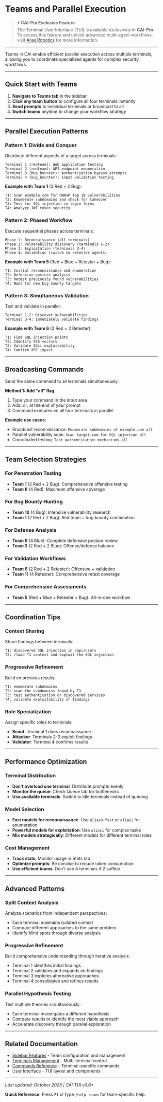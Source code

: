 # Teams and Parallel Execution

> **⚡ CAI-Pro Exclusive Feature**  
> The Terminal User Interface (TUI) is available exclusively in **CAI-Pro**. To access this feature and unlock advanced multi-agent workflows, visit [Alias Robotics](https://aliasrobotics.com) for more information.

---

Teams in CAI enable efficient parallel execution across multiple terminals, allowing you to coordinate specialized agents for complex security workflows.

---

## Quick Start with Teams

1. **Navigate to Teams tab** in the sidebar
2. **Click any team button** to configure all four terminals instantly
3. **Send prompts** to individual terminals or broadcast to all
4. **Switch teams** anytime to change your workflow strategy

---

## Parallel Execution Patterns

### Pattern 1: Divide and Conquer

Distribute different aspects of a target across terminals:

```
Terminal 1 (redteam): Web application testing
Terminal 2 (redteam): API endpoint enumeration
Terminal 3 (bug_bounter): Authentication bypass attempts
Terminal 4 (bug_bounter): Input validation testing
```

**Example with Team 1** (2 Red + 2 Bug):

```
T1: Scan example.com for OWASP Top 10 vulnerabilities
T2: Enumerate subdomains and check for takeover
T3: Test for SQL injection in login forms
T4: Analyze JWT token security
```

### Pattern 2: Phased Workflow

Execute sequential phases across terminals:

```
Phase 1: Reconnaissance (all terminals)
Phase 2: Vulnerability discovery (terminals 1-2)
Phase 3: Exploitation (terminals 3-4)
Phase 4: Validation (switch to retester agents)
```

**Example with Team 5** (Red + Blue + Retester + Bug):

```
T1: Initial reconnaissance and enumeration
T2: Defensive posture analysis
T3: Retest previously found vulnerabilities
T4: Hunt for new bug bounty targets
```

### Pattern 3: Simultaneous Validation

Test and validate in parallel:

```
Terminal 1-2: Discover vulnerabilities
Terminal 3-4: Immediately validate findings
```

**Example with Team 6** (2 Red + 2 Retester):

```
T1: Find SQL injection points
T2: Identify XSS vectors
T3: Validate SQLi exploitability
T4: Confirm XSS impact
```

---

## Broadcasting Commands

Send the same command to all terminals simultaneously:

**Method 1: Add "all" flag**
1. Type your command in the input area
2. Add `all` at the end of your prompt
3. Command executes on all four terminals in parallel

**Example use cases**:
- Broadcast reconnaissance: `Enumerate subdomains of example.com all`
- Parallel vulnerability scan: `Scan target.com for SQL injection all`
- Coordinated testing: `Test authentication mechanisms all`

---

## Team Selection Strategies

### For Penetration Testing
- **Team 1** (2 Red + 2 Bug): Comprehensive offensive testing
- **Team 8** (4 Red): Maximum offensive coverage

### For Bug Bounty Hunting
- **Team 10** (4 Bug): Intensive vulnerability research
- **Team 1** (2 Red + 2 Bug): Red team + bug bounty combination

### For Defense Analysis
- **Team 9** (4 Blue): Complete defensive posture review
- **Team 3** (2 Red + 2 Blue): Offense/defense balance

### For Validation Workflows
- **Team 6** (2 Red + 2 Retester): Offensive + validation
- **Team 11** (4 Retester): Comprehensive retest coverage

### For Comprehensive Assessments
- **Team 5** (Red + Blue + Retester + Bug): All-in-one workflow

---

## Coordination Tips

### Context Sharing

Share findings between terminals:

```
T1: discovered SQL injection in /api/users
T2: /load T1 context and exploit the SQL injection
```

### Progressive Refinement

Build on previous results:

```
T1: enumerate subdomains
T2: scan the subdomains found by T1
T3: test authentication on discovered services
T4: validate exploitability of findings
```

### Role Specialization

Assign specific roles to terminals:
- **Scout**: Terminal 1 does reconnaissance
- **Attacker**: Terminals 2-3 exploit findings
- **Validator**: Terminal 4 confirms results

---

## Performance Optimization

### Terminal Distribution
- **Don't overload one terminal**: Distribute prompts evenly
- **Monitor the queue**: Check Queue tab for bottlenecks
- **Use available terminals**: Switch to idle terminals instead of queuing

### Model Selection
- **Fast models for reconnaissance**: Use `alias0-fast` or `alias1` for enumeration
- **Powerful models for exploitation**: Use `alias1` for complex tasks
- **Mix models strategically**: Different models for different terminal roles

### Cost Management
- **Track stats**: Monitor usage in Stats tab
- **Optimize prompts**: Be concise to reduce token consumption
- **Use efficient teams**: Don't use 4 terminals if 2 suffice

---

## Advanced Patterns

### Split Context Analysis

Analyze scenarios from independent perspectives:
- Each terminal maintains isolated context
- Compare different approaches to the same problem
- Identify blind spots through diverse analysis

### Progressive Refinement

Build comprehensive understanding through iterative analysis:
- Terminal 1 identifies initial findings
- Terminal 2 validates and expands on findings
- Terminal 3 explores alternative approaches
- Terminal 4 consolidates and refines results

### Parallel Hypothesis Testing

Test multiple theories simultaneously:
- Each terminal investigates a different hypothesis
- Compare results to identify the most viable approach
- Accelerate discovery through parallel exploration

---

## Related Documentation

- [Sidebar Features](sidebar_features.md) - Team configuration and management
- [Terminals Management](terminals_management.md) - Multi-terminal control
- [Commands Reference](commands_reference.md) - Terminal-specific commands
- [User Interface](user_interface.md) - TUI layout and components

---

*Last updated: October 2025 | CAI TUI v0.6+*

**Quick Reference**: Press `F1` or type `/help teams` for team-specific help.


